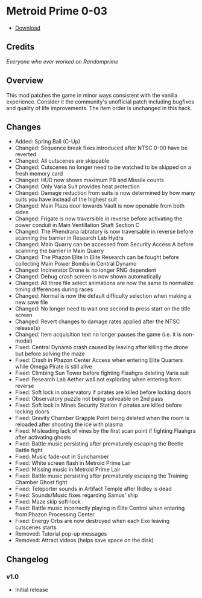# Metroid Prime 0-03

- [Download](https://github.com/toasterparty/metroid-prime-fanhacks/releases/download/metroid-prime-0-03-v1.0/Metroid.Prime.0-03.zip)

## Credits

*Everyone who ever worked on Randomprime*

## Overview

This mod patches the game in minor ways consistent with the vanilla experience. Consider it the community's unofficial patch including bugfixes and quality of life improvements. The item order is unchanged in this hack.

## Changes

- Added: Spring Ball (C-Up)
- Changed: Sequence break fixes introduced after NTSC 0-00 have be reverted
- Changed: All cutscenes are skippable
- Changed: Cutscenes no longer need to be watched to be skipped on a fresh memory card
- Changed: HUD now shows maximum PB and Missile counts
- Changed: Only Varia Suit provides heat protection
- Changed: Damage reduction from suits is now determined by how many suits you have instead of the highest suit
- Changed: Main Plaza door towards Vault is now openable from both sides
- Changed: Frigate is now traversible in reverse before activating the power conduit in Main Ventillation Shaft Section C
- Changed: The Phendrana labratory is now traversable in reverse before scanning the barrier in Research Lab Hydra
- Changed: Main Quarry can be accessed from Security Access A before scanning the barrier in Main Quarry
- Changed: The Phazon Elite in Elite Research can be fought before collecting Main Power Bombs in Central Dynamo
- Changed: Incinerator Drone is no longer RNG dependent
- Changed: Debug crash screen is now shown automatically
- Changed: All three file select animations are now the same to normalize timing differences during races
- Changed: Normal is now the default difficulty selection when making a new save file
- Changed: No longer need to wait one second to press start on the title screen
- Changed: Revert changes to damage rates applied after the NTSC release(s)
- Changed: Item acquisition text no longer pauses the game (i.e. it is non-modal)
- Fixed: Central Dynamo crash caused by leaving after killing the drone but before solving the maze
- Fixed: Crash in Phazon Center Access when entering Elite Quarters while Omega Pirate is still alive
- Fixed: Climbing Sun Tower before fighting Flaahgra deleting Varia suit
- Fixed: Research Lab Aether wall not exploding when entering from reverse
- Fixed: Soft lock in observatory if pirates are killed before locking doors
- Fixed: Observatory puzzle not being solveable on 2nd pass
- Fixed: Soft lock in Mines Security Station if pirates are killed before locking doors
- Fixed: Gravity Chamber Grapple Point being deleted when the room is reloaded after shooting the ice with plasma
- Fixed: Misleading lack of vines by the first scan point if fighting Flaahgra after activating ghosts
- Fixed: Battle music persisting after prematurely escaping the Beetle Battle fight
- Fixed: Music fade-out in Sunchamber
- Fixed: White screen flash in Metroid Prime Lair
- Fixed: Missing music in Metroid Prime Lair
- Fixed: Battle music persisting after prematurely escaping the Training Chamber Ghost fight
- Fixed: Teleporter sounds in Artifact Temple after Ridley is dead
- Fixed: Sounds/Music fixes regarding Samus' ship
- Fixed: Maze skip soft-lock
- Fixed: Battle music incorrectly playing in Elite Control when entering from Phazon Processing Center
- Fixed: Energy Orbs are now destroyed when each Exo leaving cutscenes starts
- Removed: Tutorial pop-up messages
- Removed: Attract videos (helps save space on the disk)

## Changelog

### v1.0

- Initial release

